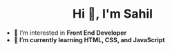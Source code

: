 <h1 align="center"> Hi 👋, I'm Sahil </h1>

- 👀 I’m interested in <strong>Front End Developer<strong>
- 🌱 I’m currently learning <strong>HTML, CSS, and JavaScript</strong>


<!-- - 👋 Hi, I’m **Sahil** 
- 🌱 I’m currently learning **HTML, CSS and JavaScript**


 - 📫 How to reach me ...
 - 💞️ I’m looking to collaborate on ... --->

<!---
Sahil-fndev/Sahil-fndev is a ✨ special ✨ repository because its `README.md` (this file) appears on your GitHub profile.
You can click the Preview link to take a look at your changes.
--->
